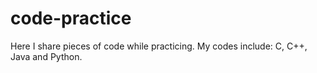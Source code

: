# code-practice
Here I share pieces of code while practicing.
My codes include: C, C++, Java and Python.
